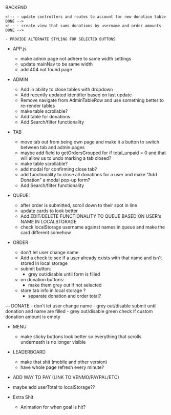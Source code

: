 BACKEND
<!-- - double check isPaid and updatePaid logic with frontend code DONE -->
    <!-- - update controllers and routes to account for new donation table DONE -->
    <!-- - create view that sums donations by username and order amounts DONE -->

<!-- FRONTEND -->
<!-- - go through and update routes/paths from old frontend DONE -->
    - PROVIDE ALTERNATE STYLING FOR SELECTED BUTTONS

- APP.js
    - make admin page not adhere to same width settings
    - update mainNav to be same width
    - add 404 not found page

- ADMIN
    <!-- - figure out how to load all orders and filter accordingly DONE
    - add functionality to update paid/completed/delete DONE
    - add comments into rows that have them DONE -->
    - Add in ability to close tables with dropdown
    - Add recently updated identifier based on last update
    - Remove navigate from AdminTableRow and use something better to re-render tables
    <!-- - add a tab section to close tabs and check values DONE -->
    - make table scrollable?
    - Add table for donations
    - Add Search/filter functionality

- TAB
    - move tab out from being own page and make it a button to switch between tab and admin pages
    <!-- - finish building out functionality in TabTableRow DONE -->
    - maybe add field to getOrdersGrouped for if total_unpaid = 0 and that will allow us to undo marking a tab closed?
    <!-- - figure out donations DONE -->
    - make table scrollable?
    <!-- - redo table to align with new backend queries and view DONE -->
    <!-- - add separate queries for paid/unpaid? DONE -->
    - add modal for confirming close tab?
    - add functionality to close all donations for a user and make "Add Donation" a modal pop-up form?
    - Add Search/filter functionality

- QUEUE:
    <!-- - Go through queue, queueList, queueItem and update to match what is returned from database DONE -->
    - after order is submitted, scroll down to their spot in line
    - update cards to look better
    - Add EDIT/DELETE FUNCTIONALITY TO QUEUE BASED ON USER's NAME IN LOCALSTORAGE
    - check localStorage username against names in queue and make the card different somehow

- ORDER
    <!-- - make it where form can't be submitted if any inputs are blank DONE
    - add option to enter in own drink DONE
    - Save username to local storage DONE -->
    - don't let user change name
    - Add a check to see if a user already exists with that name and isn't stored in local storage
    <!-- - add donation field DONE -->
    - submit button:
        - grey out/disable until form is filled
    - on donation buttons:
        - make them grey out if not selected
        <!-- - add field popup if other is selected DONE -->
        <!-- - if other is selected, update OTHER to reflect value chosen DONE -->
    - store tab info in local storage ?
        - separate donation and order total?
    <!-- - update both ends to account for new donation table DONE -->

— DONATE
    - don't let user change name
    <!-- - make that shit DONE -->
    - grey out/disable submit until donation and name are filled
    - grey out/disable green check if custom donation amount is empty

- MENU
    <!-- - make it where clicking "Add to Order" populates form in Order page DONE -->
    <!-- — make top buttons sticky and actually redirect to different sections of the page DONE -->
    - make sticky buttons look better so everything that scrolls underneath is no longer visible

- LEADERBOARD
    - make that shit (mobile and other version)
    <!-- - add sum query to backend to get total of all orders submitted DONE -->
    - have whole page refresh every minute?
    <!-- - UPDATE backend to total order_totals and total_donated DONE -->

- ADD WAY TO PAY (LINK TO VENMO/PAYPAL/ETC)
- maybe add userTotal to localStorage??

- Extra Shit
    - Animation for when goal is hit?